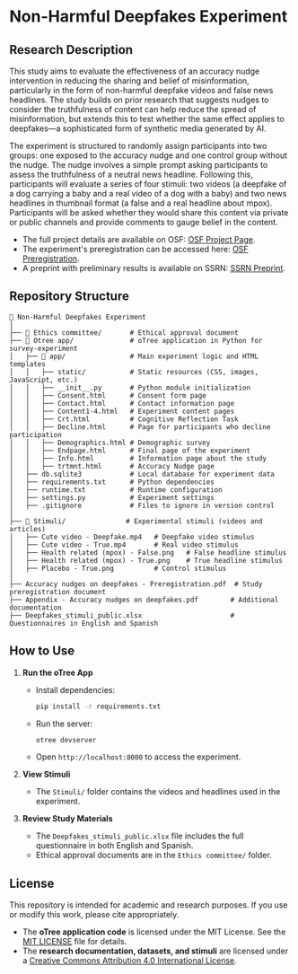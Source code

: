 # Non-Harmful Deepfakes Experiment

## Research Description

This study aims to evaluate the effectiveness of an accuracy nudge intervention in reducing the sharing and belief of misinformation, particularly in the form of non-harmful deepfake videos and false news headlines. The study builds on prior research that suggests nudges to consider the truthfulness of content can help reduce the spread of misinformation, but extends this to test whether the same effect applies to deepfakes—a sophisticated form of synthetic media generated by AI.

The experiment is structured to randomly assign participants into two groups: one exposed to the accuracy nudge and one control group without the nudge. The nudge involves a simple prompt asking participants to assess the truthfulness of a neutral news headline. Following this, participants will evaluate a series of four stimuli: two videos (a deepfake of a dog carrying a baby and a real video of a dog with a baby) and two news headlines in thumbnail format (a false and a real headline about mpox). Participants will be asked whether they would share this content via private or public channels and provide comments to gauge belief in the content.
- The full project details are available on OSF: [OSF Project Page](https://osf.io/4f29e/).
- The experiment's preregistration can be accessed here: [OSF Preregistration](https://osf.io/69x27/).
- A preprint with preliminary results is available on SSRN: [SSRN Preprint](https://papers.ssrn.com/sol3/papers.cfm?abstract_id=4991501).


## Repository Structure

```
📁 Non-Harmful Deepfakes Experiment
│
├── 📁 Ethics committee/       # Ethical approval document
├── 📁 Otree app/              # oTree application in Python for survey-experiment
│   ├── 📁 app/                # Main experiment logic and HTML templates
│   │   ├── static/           # Static resources (CSS, images, JavaScript, etc.)
│   │   ├── __init__.py       # Python module initialization
│   │   ├── Consent.html      # Consent form page
│   │   ├── Contact.html      # Contact information page
│   │   ├── Content1-4.html   # Experiment content pages
│   │   ├── Crt.html          # Cognitive Reflection Task
│   │   ├── Decline.html      # Page for participants who decline participation
│   │   ├── Demographics.html # Demographic survey
│   │   ├── Endpage.html      # Final page of the experiment
│   │   ├── Info.html         # Information page about the study
│   │   ├── trtmnt.html       # Accuracy Nudge page
│   ├── db.sqlite3            # Local database for experiment data
│   ├── requirements.txt      # Python dependencies
│   ├── runtime.txt           # Runtime configuration
│   ├── settings.py           # Experiment settings
│   ├── .gitignore            # Files to ignore in version control
│
├── 📁 Stimuli/               # Experimental stimuli (videos and articles)
│   ├── Cute video - Deepfake.mp4   # Deepfake video stimulus
│   ├── Cute video - True.mp4       # Real video stimulus
│   ├── Health related (mpox) - False.png   # False headline stimulus
│   ├── Health related (mpox) - True.png    # True headline stimulus
│   ├── Placebo - True.png          # Control stimulus
│
├── Accuracy nudges on deepfakes - Preregistration.pdf  # Study preregistration document
├── Appendix - Accuracy nudges on deepfakes.pdf        # Additional documentation
├── Deepfakes_stimuli_public.xlsx                      # Questionnaires in English and Spanish
```

## How to Use

1. **Run the oTree App**

   - Install dependencies:
     ```sh
     pip install -r requirements.txt
     ```
   - Run the server:
     ```sh
     otree devserver
     ```
   - Open `http://localhost:8000` to access the experiment.

2. **View Stimuli**

   - The `Stimuli/` folder contains the videos and headlines used in the experiment.

3. **Review Study Materials**

   - The `Deepfakes_stimuli_public.xlsx` file includes the full questionnaire in both English and Spanish.
   - Ethical approval documents are in the `Ethics committee/` folder.

## License
This repository is intended for academic and research purposes. If you use or modify this work, please cite appropriately.
- The **oTree application code** is licensed under the MIT License. See the [MIT LICENSE](MIT%20LICENSE) file for details.
- The **research documentation, datasets, and stimuli** are licensed under a [Creative Commons Attribution 4.0 International License](https://creativecommons.org/licenses/by/4.0/).

